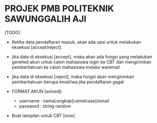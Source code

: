 PROJEK PMB POLITEKNIK SAWUNGGALIH AJI
=====================================

[TODO]
- Ketika data pendaftaran masuk, akan ada opsi untuk melakukan eksekusi [accept/reject].
- jika data di eksekusi [accept], maka akan ada fungsi yang melakukan geneted akun untuk calon mahasiswa login ke CBT dan mengirimkan pemberitahuan ke calon mahasiswa melalui wa/email. 
- jika data di eksekusi [reject], maka fungsi akan mengirimkan pemberitahuan berupa email/wa jika pendaftaran gagal

- FORMAT AKUN [solved]: 
    - username : namaLengkap[camelcase]/email
    - password : string random

- Buat tampilan untuk CBT [now]

